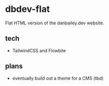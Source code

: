 # dbdev-flat
Flat HTML version of the danbailey.dev website.

## tech
* TailwindCSS and Flowbite

## plans
* eventually build out a theme for a CMS (tbd)
